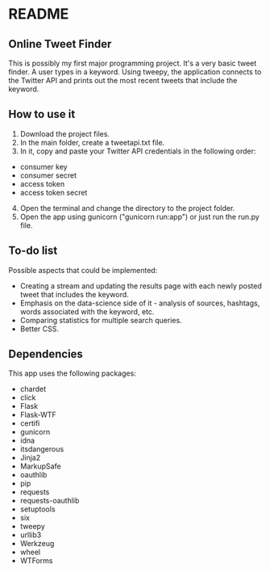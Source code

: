 # README #

## Online Tweet Finder ##
This is possibly my first major programming project.
It's a very basic tweet finder. A user types in a keyword. Using tweepy, the
application connects to the Twitter API and prints out the most recent tweets that
include the keyword.

## How to use it ##
1. Download the project files.
2. In the main folder, create a tweetapi.txt file.
3. In it, copy and paste your Twitter API credentials in the following order:
  - consumer key
  - consumer secret
  - access token
  - access token secret
4. Open the terminal and change the directory to the project folder.
5. Open the app using gunicorn ("gunicorn run:app") or just run the run.py file.

## To-do list ##
Possible aspects that could be implemented:
* Creating a stream and updating the results page with each newly posted tweet that includes the keyword.
* Emphasis on the data-science side of it - analysis of sources, hashtags, words associated with the keyword, etc.
* Comparing statistics for multiple search queries.
* Better CSS.

## Dependencies ##
This app uses the following packages:
* chardet
* click
* Flask
* Flask-WTF
* certifi
* gunicorn
* idna
* itsdangerous
* Jinja2
* MarkupSafe
* oauthlib
* pip
* requests
* requests-oauthlib
* setuptools
* six
* tweepy
* urllib3
* Werkzeug
* wheel
* WTForms
